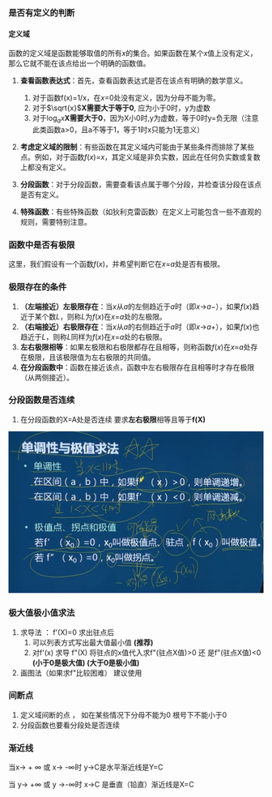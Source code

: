 ### 是否有定义的判断

#### 定义域

函数的定义域是函数能够取值的所有*x*的集合。如果函数在某个*x*值上没有定义，那么它就不能在该点给出一个明确的函数值。

1. **查看函数表达式**：首先，查看函数表达式是否在该点有明确的数学意义。

   1. 对于函数f(x)=1/x，在*x*=0处没有定义，因为分母不能为零。
   2. 对于$\sqrt{x}$**X需要大于等于0**, 应为小于0时，y为虚数
   3. 对于$\log_a{x}$**X需要大于0**，因为X小0时,y为虚数，等于0时y=负无限（注意此类函数a>0，且a不等于1，等于1时x只能为1无意义）
2. **考虑定义域的限制**：有些函数在其定义域内可能由于某些条件而排除了某些点。例如，对于函数*f*(*x*)=*x*，其定义域是非负实数，因此在任何负实数或复数上都没有定义。
3. **分段函数**：对于分段函数，需要查看该点属于哪个分段，并检查该分段在该点是否有定义。
4. **特殊函数**：有些特殊函数（如狄利克雷函数）在定义上可能包含一些不直观的规则，需要特别注意。

### 函数中是否有极限

这里，我们假设有一个函数*f*(*x*)，并希望判断它在*x*=*a*处是否有极限。

### 极限存在的条件

1. **（左端接近）左极限存在**：当*x*从*a*的左侧趋近于*a*时（即*x*→*a*−），如果*f*(*x*)趋近于某个数*L*，则称*L*为*f*(*x*)在*x*=*a*处的左极限。
2. **（右端接近）右极限存在**：当*x*从*a*的右侧趋近于*a*时（即*x*→*a*+），如果*f*(*x*)也趋近于*L*，则称*L*同样为*f*(*x*)在*x*=*a*处的右极限。
3. **左右极限相等**：如果左极限和右极限都存在且相等，则称函数*f*(*x*)在*x*=*a*处存在极限，且该极限值为左右极限的共同值。
4. **在分段函数中**：函数在接近该点，函数中左右极限存在且相等时才存在极限（从两侧接近）。

### 分段函数是否连续

1. 在分段函数的X=A处是否连续
   要求**左右极限**相等且等于**f(X)**

![1725947903210](image/第二节函数定义，连续函数间断点渐近线/1725947903210.png)

### 极大值极小值求法 

1. 求导法 ： f'(X)=0 求出驻点后
   1. 可以列表方式写出最大值最小值 **(推荐)**
   2. 对f'(x) 求导  f"(X) 将驻点的x值代入求f"(驻点X值)>0 还 是f"(驻点X值)<0  **(小于0是极大值) (大于0是极小值)**
2. 画图法（如果求f"比较困难） 建议使用

### 间断点

1. 定义域间断的点 ， 如在某些情况下分母不能为0 根号下不能小于0
2. 分段函数也要看分段处是否连续

### 渐近线

当x-> + ∞ 或 x-> -∞时  y->C是水平渐近线是Y=C

当 y-> +∞ 或 y ->-∞时 x->C 是垂直（铅直）渐近线是X=C
